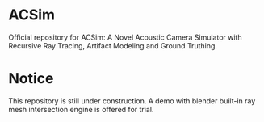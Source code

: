 # ACSim
Official repository for ACSim: A Novel Acoustic Camera Simulator with Recursive Ray Tracing, Artifact Modeling and Ground Truthing.

# Notice
This repository is still under construction. A demo with blender built-in ray mesh intersection engine is offered for trial. 
